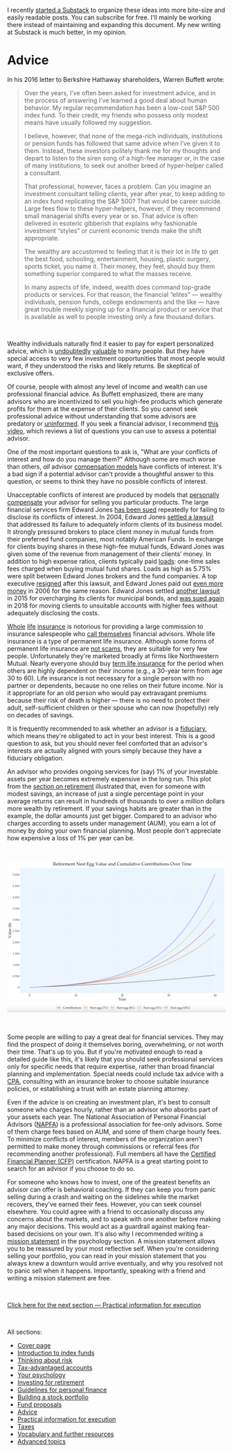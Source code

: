 I recently [started a Substack](https://rjwthree.substack.com/) to organize these ideas into more bite-size and easily readable posts. You can subscribe for free. I'll mainly be working there instead of maintaining and expanding this document. My new writing at Substack is much better, in my opinion.

# Advice

In his 2016 letter to Berkshire Hathaway shareholders, Warren Buffett wrote:

> Over the years, I’ve often been asked for investment advice, and in the process of answering I’ve learned a good deal about human behavior. My regular recommendation has been a low-cost S&P 500 index fund. To their credit, my friends who possess only modest means have usually followed my suggestion.
>
> I believe, however, that none of the mega-rich individuals, institutions or pension funds has followed that same advice when I’ve given it to them. Instead, these investors politely thank me for my thoughts and depart to listen to the siren song of a high-fee manager or, in the case of many institutions, to seek out another breed of hyper-helper called a consultant.
>
> That professional, however, faces a problem. Can you imagine an investment consultant telling clients, year after year, to keep adding to an index fund replicating the S&P 500? That would be career suicide. Large fees flow to these hyper-helpers, however, if they recommend small managerial shifts every year or so. That advice is often delivered in esoteric gibberish that explains why fashionable investment “styles” or current economic trends make the shift appropriate.
>
> The wealthy are accustomed to feeling that it is their lot in life to get the best food, schooling, entertainment, housing, plastic surgery, sports ticket, you name it. Their money, they feel, should buy them something superior compared to what the masses receive.
>
> In many aspects of life, indeed, wealth does command top-grade products or services. For that reason, the financial “elites” — wealthy individuals, pension funds, college endowments and the like — have great trouble meekly signing up for a financial product or service that is available as well to people investing only a few thousand dollars.

&nbsp;

Wealthy individuals naturally find it easier to pay for expert personalized advice, which is [undoubtedly](https://www.youtube.com/watch?v=TI5p8vqdjTw) [valuable](https://www.youtube.com/watch?v=NeTsh--UEe4) to many people. But they have special access to very few investment opportunities that most people would want, if they understood the risks and likely returns. Be skeptical of exclusive offers.

Of course, people with almost any level of income and wealth can use professional financial advice. As Buffett emphasized, there are many advisors who are incentivized to sell you high-fee products which generate profits for them at the expense of their clients. So you cannot seek professional advice without understanding that some advisors are predatory or [uninformed](https://www.youtube.com/watch?v=FlpwTJJEasA). If you seek a financial advisor, I recommend [this video](https://www.youtube.com/watch?v=7i8D0fPzATg&t=2253s), which reviews a list of questions you can use to assess a potential advisor.

One of the most important questions to ask is, "What are your conflicts of interest and how do you manage them?" Although some are much worse than others, _all_ advisor [compensation models](https://www.whitecoatinvestor.com/12-things-you-should-know-about-choosing-a-financial-adviser/) have conflicts of interest. It's a bad sign if a potential advisor can't provide a thoughtful answer to this question, or seems to think they have no possible conflicts of interest.

Unacceptable conflicts of interest are produced by models that [personally compensate](https://www.wsj.com/articles/advisers-at-leading-discount-brokers-win-bonuses-to-push-higher-priced-products-1515604130) your advisor for selling you particular products. The large financial services firm Edward Jones [has been sued](https://www.thebalance.com/who-is-edward-jones-2466520) repeatedly for failing to disclose its conflicts of interest. In 2004, Edward Jones [settled a lawsuit](https://www.wsj.com/articles/SB110356207980304862) that addressed its failure to adequately inform clients of its business model. It strongly pressured brokers to place client money in mutual funds from their preferred fund companies, most notably American Funds. In exchange for clients buying shares in these high-fee mutual funds, Edward Jones was given some of the revenue from management of their clients’ money. In addition to high expense ratios, clients typically paid [loads](https://www.investopedia.com/terms/l/load.asp): one-time sales fees charged when buying mutual fund shares. Loads as high as 5.75% were split between Edward Jones brokers and the fund companies. A top executive [resigned](https://www.wsj.com/articles/SB110420523903310818) after this lawsuit, and Edward Jones paid out [even more money](https://www.wsj.com/articles/SB115707646863151427) in 2006 for the same reason. Edward Jones settled [another lawsuit](https://www.wsj.com/articles/edward-jones-to-pay-20-million-to-settle-sec-muncipal-bond-charges-1439474284) in 2015 for overcharging its clients for municipal bonds, and [was sued again](https://www.advisorhub.com/edward-jones-sued-shuttling-customers-fee-accounts/) in 2018 for moving clients to unsuitable accounts with higher fees without adequately disclosing the costs.

[Whole](https://www.youtube.com/watch?v=AgBhy8iXjpI) [life](https://www.whitecoatinvestor.com/what-you-need-to-know-about-whole-life-insurance/) [insurance](https://www.whitecoatinvestor.com/debunking-the-myths-of-whole-life-insurance/) is notorious for providing a large commission to insurance salespeople who [call themselves](https://www.whitecoatinvestor.com/what-do-advisers-think-about-doctors-2/) financial advisors. Whole life insurance is a type of permanent life insurance. Although some forms of permanent life insurance are [not scams](https://www.whitecoatinvestor.com/appropriate-uses-of-permanent-life-insurance/), they are suitable for very few people. Unfortunately they're marketed broadly at firms like Northwestern Mutual. Nearly everyone should buy [term life insurance](https://www.investopedia.com/terms/t/termlife.asp) for the period when others are highly dependent on their income (e.g., a 30-year term from age 30 to 60). Life insurance is not necessary for a single person with no partner or dependents, because no one relies on their future income. Nor is it appropriate for an old person who would pay extravagant premiums because their risk of death is higher — there is no need to protect their adult, self-sufficient children or their spouse who can now (hopefully) rely on decades of savings.

It is frequently recommended to ask whether an advisor is a [fiduciary](https://www.nerdwallet.com/article/investing/fiduciary), which means they're obligated to act in your best interest. This is a good question to ask, but you should never feel comforted that an advisor's interests are actually aligned with yours simply because they have a fiduciary obligation.

An advisor who provides ongoing services for (say) 1% of your investable assets per year becomes extremely expensive in the long run. This plot from the [section on retirement](https://github.com/investindex/Retirement) illustrated that, even for someone with modest savings, an increase of just a single percentage point in your average returns can result in hundreds of thousands to over a million dollars more wealth by retirement. If your savings habits are greater than in the example, the dollar amounts just get bigger. Compared to an advisor who charges according to assets under management (AUM), you earn a lot of money by doing your own financial planning. Most people don't appreciate how expensive a loss of 1% per year can be.

&nbsp;

<p align="center">
<img src="https://github.com/investindex/Retirement/blob/main/Retirement%20Plot.png"/>
</p>

&nbsp;

Some people are willing to pay a great deal for financial services. They may find the prospect of doing it themselves boring, overwhelming, or not worth their time. That's up to you. But if you're motivated enough to read a detailed guide like this, it's likely that you should seek professional services only for specific needs that require expertise, rather than broad financial planning and implementation. Special needs could include tax advice with a [CPA](https://en.wikipedia.org/wiki/Certified_Public_Accountant), consulting with an insurance broker to choose suitable insurance policies, or establishing a trust with an estate planning attorney.

Even if the advice is on creating an investment plan, it's best to consult someone who charges hourly, rather than an advisor who absorbs part of your assets each year. The National Association of Personal Financial Advisors ([NAPFA](https://www.napfa.org/)) is a professional association for fee-only advisors. Some of them charge fees based on AUM, and some of them charge hourly fees. To minimize conflicts of interest, members of the organization aren't permitted to make money through commissions or referral fees (for recommending another professional). Full members all have the [Certified Financial Planner (CFP)](https://en.wikipedia.org/wiki/Certified_Financial_Planner) certification. NAPFA is a great starting point to search for an advisor if you choose to do so.

For someone who knows how to invest, one of the greatest benefits an advisor can offer is behavioral coaching. If they can keep you from panic selling during a crash and waiting on the sidelines while the market recovers, they've earned their fees. However, you can seek counsel elsewhere. You could agree with a friend to occasionally discuss any concerns about the markets, and to speak with one another before making any major decisions. This would act as a guardrail against making fear-based decisions on your own. It's also why I recommended writing a [mission statement](https://github.com/investindex/Psychology#f1) in the psychology section. A mission statement allows you to be reassured by your most reflective self. When you're considering selling your portfolio, you can read in your mission statement that you always knew a downturn would arrive eventually, and why you resolved not to panic sell when it happens. Importantly, speaking with a friend and writing a mission statement are free.

&nbsp;

[Click here for the next section — Practical information for execution](https://github.com/investindex/Practical)

&nbsp;

All sections:

* [Cover page](https://github.com/investindex/Intro)
* [Introduction to index funds](https://github.com/investindex/Index)
* [Thinking about risk](https://github.com/investindex/Risk)
* [Tax-advantaged accounts](https://github.com/investindex/TaxAdv)
* [Your psychology](https://github.com/investindex/Psychology)
* [Investing for retirement](https://github.com/investindex/Retirement)
* [Guidelines for personal finance](https://github.com/investindex/Guidelines)
* [Building a stock portfolio](https://github.com/investindex/Portfolio)
* [Fund proposals](https://github.com/investindex/Fund/blob/main/README.md)
* [Advice](https://github.com/investindex/Advice)
* [Practical information for execution](https://github.com/investindex/Practical)
* [Taxes](https://github.com/investindex/Taxes)
* [Vocabulary and further resources](https://github.com/investindex/Vocab)
* [Advanced topics](https://github.com/investindex/Advanced)

&nbsp;

&nbsp;
